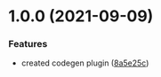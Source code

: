 # 1.0.0 (2021-09-09)


### Features

* created codegen plugin ([8a5e25c](https://github.com/Tyson-Skiba/codegen-apollo-client-executor-/commit/8a5e25c91b38a658ba99932f8b562ae92360535d))
